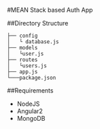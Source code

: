#MEAN Stack based Auth App

##Directory Structure
```
├── config
│   └ database.js
├── models
│   └user.js
├── routes
│   └users.js
├── app.js
└───package.json
```

##Requirements
* NodeJS
* Angular2
* MongoDB
